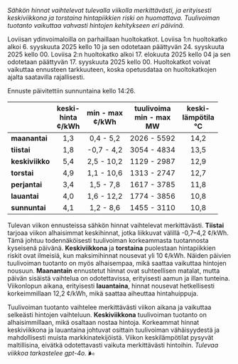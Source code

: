 *Sähkön hinnat vaihtelevat tulevalla viikolla merkittävästi, ja erityisesti keskiviikkona ja torstaina hintapiikkien riski on huomattava. Tuulivoiman tuotanto vaikuttaa vahvasti hintojen kehitykseen eri päivinä.*

Loviisan ydinvoimaloilla on parhaillaan huoltokatkot. Loviisa 1:n huoltokatko alkoi 6. syyskuuta 2025 kello 10 ja sen odotetaan päättyvän 24. syyskuuta 2025 kello 00. Loviisa 2:n huoltokatko alkoi 17. elokuuta 2025 kello 04 ja sen odotetaan päättyvän 17. syyskuuta 2025 kello 00. Huoltokatkot voivat vaikuttaa ennusteen tarkkuuteen, koska opetusdataa on huoltokatkojen ajalta saatavilla rajallisesti.

Ennuste päivitettiin sunnuntaina kello 14:26.

|             | keski-<br>hinta<br>¢/kWh | min - max<br>¢/kWh | tuulivoima<br>min - max<br>MW | keski-<br>lämpötila<br>°C |
|:-------------|:----------------:|:----------------:|:-------------:|:-------------:|
| **maanantai** | 1,3 | 0,4 - 5,2 | 2026 - 5592 | 14,2 |
| **tiistai**   | 1,8 | -0,7 - 4,2 | 3054 - 4834 | 13,5 |
| **keskiviikko** | 5,4 | 2,5 - 10,2 | 1129 - 2987 | 12,9 |
| **torstai**   | 4,9 | 1,1 - 10,6 | 1313 - 2747 | 12,7 |
| **perjantai** | 3,4 | 1,5 - 7,8 | 1617 - 3785 | 11,8 |
| **lauantai**  | 4,0 | 1,6 - 12,2 | 1774 - 3856 | 10,8 |
| **sunnuntai** | 4,1 | 1,2 - 8,6 | 1455 - 3110 | 10,8 |

Tulevan viikon ennusteissa sähkön hinnat vaihtelevat merkittävästi. **Tiistai** tarjoaa viikon alhaisimmat keskihinnat, jotka liikkuvat välillä -0,7–4,2 ¢/kWh. Tämä johtuu todennäköisesti tuulivoiman korkeammasta tuotannosta kyseisenä päivänä. **Keskiviikkona** ja **torstaina** puolestaan hintapiikkien riskit ovat ilmeisiä, kun maksimihinnat nousevat yli 10 ¢/kWh. Näiden päivien tuulivoiman tuotanto on myös alhaisempaa, mikä saattaa vaikuttaa hintojen nousuun. **Maanantain** ennustetut hinnat ovat suhteellisen matalat, mutta päivän sisäistä vaihtelua on odotettavissa, erityisesti aamun ja illan tunteina. Viikonlopun aikana, erityisesti **lauantaina**, hinnat nousevat hetkellisesti korkeimmillaan 12,2 ¢/kWh, mikä saattaa aiheuttaa hintahuippuja.

Tuulivoiman tuotanto vaihtelee merkittävästi viikon aikana ja vaikuttaa selkeästi hintojen vaihteluun. **Keskiviikkona** tuulivoiman tuotanto on alhaisimmillaan, mikä osaltaan nostaa hintoja. Korkeammat hinnat keskiviikkona ja lauantaina johtuvat osittain tuulivoiman vähäisyydestä ja mahdollisesti muista markkinatekijöistä. Viikon keskilämpötilat pysyvät maltillisina, eivätkä odotettavasti vaikuta merkittävästi hintoihin. *Tulevaa viikkoa tarkastelee gpt-4o.* 🌬️
